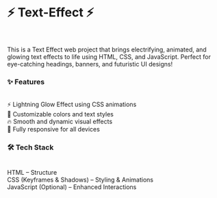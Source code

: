 # <h1>⚡ Text-Effect ⚡</h1> <br>
This is a Text Effect web project that brings electrifying, animated, and glowing text effects to life using HTML, CSS, and JavaScript. Perfect for eye-catching headings, banners, and futuristic UI designs!
<br>
<h3>✨ Features </h3><br>
⚡ Lightning Glow Effect using CSS animations <br>
🎨 Customizable colors and text styles <br>
🔥 Smooth and dynamic visual effects <br>
📱 Fully responsive for all devices <br>
<h3>🛠 Tech Stack </h3> <br>
HTML – Structure <br>
CSS (Keyframes & Shadows) – Styling & Animations <br>
JavaScript (Optional) – Enhanced Interactions <br>
